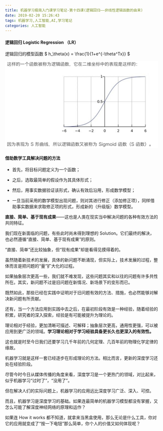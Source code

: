 ```yaml
---
title: 机器学习极简入门课学习笔记-第十四课(逻辑回归——非线性逻辑函数的由来)
date: 2019-02-20 15:26:43
tags: 机器学习,人工智能,AI,学习笔记
categories: 人工智能
---
```


#### 逻辑回归 Logistic Regression （LR）

逻辑回归的模型函数 $ h_\theta(x) = \frac{1}{1+e^{-\theta^Tx}} $

![image-20190221144340225](../assets/image-20190221144340225.png)

#### 借助数学工具解决问题的方法

* 首先，将目标问题定义为一个函数；

* 之后，选取最简单的假设作为其具体形式；

* 然后，用事实数据验证该形式，确认有效后沿用，形成数学模型；

* 一旦当前采用的数学模型出现问题，则对其进行修正（添加修正项），同样借助事实数据来求取修正项的形式，形成新的（升级版）数学模型。

**直接、简单、基于现有成果**——这也是人类在现实当中解决问题的各种有效方法的共同特征。

我们现在新面临的问题，有些此时尚未得到理想的 Solution。它们最终的解决，也必然遵循“直接、简单、基于现有成果”的原则。

“直接、简单”还比较抽象，但“现有成果”却是看得见摸得着的。

虽然随着新技术的发展，具体的新问题不断涌现，但实际上，技术发展的过程，整体而言是把问题的“量”扩大化的过程。

如果抽象层次更高一些，我们就不难发现，这些问题其实和以往的问题有许多共性所在。其实，新问题不过是旧问题在新情况、新场景下的变形而已。

既然如此，那些已经在实践中证明对于旧问题有效的方法、措施，也必然能够对解决新问题有所贡献。

还有，当一个方法应用到实践中去之后，在最初阶段有效是一种经验，随着经验的积累，研究者的深入探索，经验是有可能被提升为理论的。

理论相对于经验，更加清晰可描述、可解释；抽象层次更高，通用性更强，可以被应用到更广泛的领域。**学习理论相对于学习经验具备更长久也更深入的有效性。**

这也就是时至今日我们还要学习几千年前的几何定理、几百年前的物理化学定律的缘故。

机器学习就是这样一套已经逐步在形成理论的方法。相比而言，更新的深度学习还处在经验阶段。

尽管今时今日从媒体传播的角度来看，深度学习是一个更热门的领域，对比起来，似乎机器学习“过时了”，“没用了”。

但在解决人们的实际问题上，机器学习的应用远比深度学习广泛、深入、可控。

而且，机器学习是深度学习的基础。如果连最简单的机器学习模型都没有掌握，又怎么可能了解深度神经网络的原理和运作？

如果连 How it works 都不知道，就拿来当黑盒使用，那么无论是什么工具，你对它的应用就变成了“按一下电钮”那么简单，你个人的价值又如何体现呢？